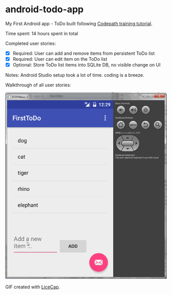 # android-todo-app

My First Android app - ToDo built following [Codepath training tutorial](http://courses.codepath.com/snippets/intro_to_android/prework.md).

Time spent: 14 hours spent in total

Completed user stories:

 * [x] Required: User can add and remove items from persistent ToDo list
 * [x] Required: User can edit item on the ToDo list
 * [x] Optional: Store ToDo list items into SQLite DB, no visible change on UI
 
Notes:
Android Studio setup took a lot of time.  coding is a breeze.

Walkthrough of all user stories:

![Video Walkthrough](ToDo.gif)

GIF created with [LiceCap](http://www.cockos.com/licecap/).

